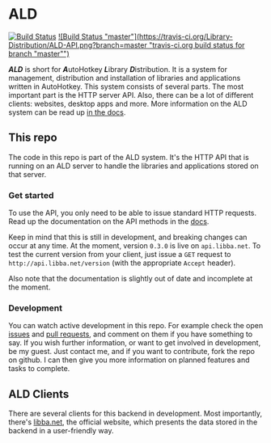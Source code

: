 # ALD
[![Build Status](https://travis-ci.org/Library-Distribution/ALD-API.png "travis-ci.org build status")](http://travis-ci.org/Library-Distribution/ALD-API)
[![Build Status "master"](https://travis-ci.org/Library-Distribution/ALD-API.png?branch=master "travis-ci.org build status for branch "master"")](http://travis-ci.org/Library-Distribution/ALD-API)

***ALD*** is short for ***A***utoHotkey ***L***ibrary ***D***istribution. It is a system for management, distribution and installation of libraries and applications written in AutoHotkey.
This system consists of several parts. The most important part is the HTTP server API. Also, there can be a lot of different clients: websites, desktop apps and more.
More information on the ALD system can be read up [in the docs](http://about.libba.net/docs/api/current/ALD-model.html).

## This repo
The code in this repo is part of the ALD system. It's the HTTP API that is running on an ALD server to handle the libraries and applications stored on that server.

### Get started
To use the API, you only need to be able to issue standard HTTP requests. Read up the documentation on the API methods in the [docs](http://about.libba.net/docs/api/current).

Keep in mind that this is still in development, and breaking changes can occur at any time. At the moment, version `0.3.0` is live on `api.libba.net`. To test the current version from your client,
just issue a `GET` request to `http://api.libba.net/version` (with the appropriate `Accept` header).

Also note that the documentation is slightly out of date and incomplete at the moment.

### Development
You can watch active development in this repo. For example check the open [issues](https://github.com/Library-Distribution/ALD-API/issues) and [pull requests](https://github.com/Library-Distribution/ALD-API/issues), and comment on them if you have something to say.
If you wish further information, or want to get involved in development, be my guest. Just contact me, and if you want to contribute, fork the repo on github. I can then give you more information on planned features and tasks to complete.

## ALD Clients
There are several clients for this backend in development. Most importantly, there's [libba.net](http://libba.net), the official website, which presents the data stored in the backend in a user-friendly way.